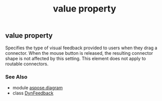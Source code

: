 ﻿---
title: value property
second_title: Aspose.Diagram for Python via .NET API References
description: 
type: docs
weight: 40
url: /python-net/aspose.diagram/dynfeedback/value/
is_root: false
---

## value property


Specifies the type of visual feedback provided to users when they drag a connector.
When the mouse button is released, the resulting connector shape is not affected by this setting. This element does not apply to routable connectors.

### See Also
* module [aspose.diagram](../../)
* class [DynFeedback](/diagram/python-net/aspose.diagram/dynfeedback)
